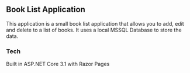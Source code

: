 ## Book List Application

This application is a small book list application that allows you to add, edit and delete to a list of books. It uses a local MSSQL Database to store the data.

### Tech

Built in ASP.NET Core 3.1 with Razor Pages
